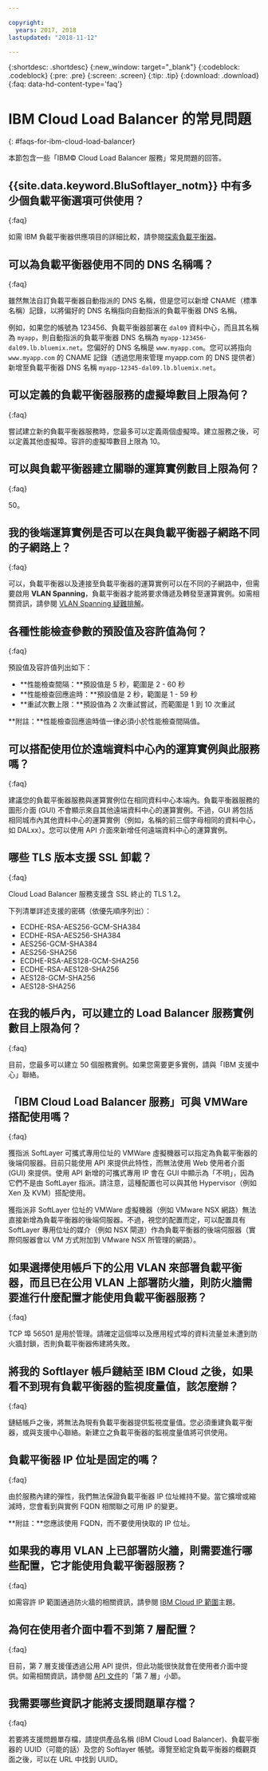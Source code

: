 ```yaml
---

copyright:
  years: 2017, 2018
lastupdated: "2018-11-12"

---
```


{:shortdesc: .shortdesc}
{:new_window: target="_blank"}
{:codeblock: .codeblock}
{:pre: .pre}
{:screen: .screen}
{:tip: .tip}
{:download: .download}
{:faq: data-hd-content-type='faq'}

# IBM Cloud Load Balancer 的常見問題
{: #faqs-for-ibm-cloud-load-balancer}

本節包含一些「IBM© Cloud Load Balancer 服務」常見問題的回答。

## {{site.data.keyword.BluSoftlayer_notm}} 中有多少個負載平衡選項可供使用？
{:faq}

如需 IBM 負載平衡器供應項目的詳細比較，請參閱[探索負載平衡器](/docs/infrastructure/loadbalancer-service?topic=loadbalancer-service-explore)。

## 可以為負載平衡器使用不同的 DNS 名稱嗎？
{:faq}

雖然無法自訂負載平衡器自動指派的 DNS 名稱，但是您可以新增 CNAME（標準名稱）記錄，以將偏好的 DNS 名稱指向自動指派的負載平衡器 DNS 名稱。 

例如，如果您的帳號為 123456、負載平衡器部署在 `dal09` 資料中心，而且其名稱為 `myapp`，則自動指派的負載平衡器 DNS 名稱為 `myapp-123456-dal09.lb.bluemix.net`。您偏好的 DNS 名稱是 `www.myapp.com`。您可以將指向 `www.myapp.com` 的 CNAME 記錄（透過您用來管理 myapp.com 的 DNS 提供者）新增至負載平衡器 DNS 名稱 `myapp-12345-dal09.lb.bluemix.net`。

## 可以定義的負載平衡器服務的虛擬埠數目上限為何？
{:faq}

嘗試建立新的負載平衡器服務時，您最多可以定義兩個虛擬埠。建立服務之後，可以定義其他虛擬埠。容許的虛擬埠數目上限為 10。

## 可以與負載平衡器建立關聯的運算實例數目上限為何？
{:faq}

50。

## 我的後端運算實例是否可以在與負載平衡器子網路不同的子網路上？
{:faq}

可以，負載平衡器以及連接至負載平衡器的運算實例可以在不同的子網路中，但需要啟用 **VLAN Spanning**，負載平衡器才能將要求傳遞及轉發至運算實例。如需相關資訊，請參閱 [VLAN Spanning 疑難排解](/docs/infrastructure/loadbalancer-service?topic=loadbalancer-service-load-balancer-vlan-spanning-troubleshooting)。

## 各種性能檢查參數的預設值及容許值為何？
{:faq}

預設值及容許值列出如下：

* **性能檢查間隔：**預設值是 5 秒，範圍是 2 - 60 秒
* **性能檢查回應逾時：**預設值是 2 秒，範圍是 1 - 59 秒
* **重試次數上限：**預設值為 2 次重試嘗試，而範圍是 1 到 10 次重試

**附註：**性能檢查回應逾時值一律必須小於性能檢查間隔值。

## 可以搭配使用位於遠端資料中心內的運算實例與此服務嗎？
{:faq}

建議您的負載平衡器服務與運算實例位在相同資料中心本端內。負載平衡器服務的圖形介面 (GUI) 不會顯示來自其他遠端資料中心的運算實例。不過，GUI 將包括相同城市內其他資料中心的運算實例（例如，名稱的前三個字母相同的資料中心，如 DALxx）。您可以使用 API 介面來新增任何遠端資料中心的運算實例。

## 哪些 TLS 版本支援 SSL 卸載？
{:faq}

Cloud Load Balancer 服務支援含 SSL 終止的 TLS 1.2。

下列清單詳述支援的密碼（依優先順序列出）：  

* ECDHE-RSA-AES256-GCM-SHA384
* ECDHE-RSA-AES256-SHA384
* AES256-GCM-SHA384
* AES256-SHA256
* ECDHE-RSA-AES128-GCM-SHA256
* ECDHE-RSA-AES128-SHA256
* AES128-GCM-SHA256
* AES128-SHA256

## 在我的帳戶內，可以建立的 Load Balancer 服務實例數目上限為何？
{:faq}

目前，您最多可以建立 50 個服務實例。如果您需要更多實例，請與「IBM 支援中心」聯絡。 

## 「IBM Cloud Load Balancer 服務」可與 VMWare 搭配使用嗎？
{:faq}

獲指派 SoftLayer 可攜式專用位址的 VMWare 虛擬機器可以指定為負載平衡器的後端伺服器。目前只能使用 API 來提供此特性，而無法使用 Web 使用者介面 (GUI) 來提供。使用 API 新增的可攜式專用 IP 會在 GUI 中顯示為「不明」，因為它們不是由 SoftLayer 指派。請注意，這種配置也可以與其他 Hypervisor（例如 Xen 及 KVM）搭配使用。

獲指派非 SoftLayer 位址的 VMWare 虛擬機器（例如 VMware NSX 網路）無法直接新增為負載平衡器的後端伺服器。不過，視您的配置而定，可以配置具有 SoftLayer 專用位址的媒介（例如 NSX 閘道）作為負載平衡器的後端伺服器（實際伺服器會以 VM 方式附加到 VMware NSX 所管理的網路）。

## 如果選擇使用帳戶下的公用 VLAN 來部署負載平衡器，而且已在公用 VLAN 上部署防火牆，則防火牆需要進行什麼配置才能使用負載平衡器服務？
{:faq}

TCP 埠 56501 是用於管理。請確定這個埠以及應用程式埠的資料流量並未遭到防火牆封鎖，否則負載平衡器佈建將失敗。

## 將我的 Softlayer 帳戶鏈結至 IBM Cloud 之後，如果看不到現有負載平衡器的監視度量值，該怎麼辦？ 
{:faq}

鏈結帳戶之後，將無法為現有負載平衡器提供監視度量值。您必須重建負載平衡器，或與支援中心聯絡。新建立之負載平衡器的監視度量值將可供使用。

## 負載平衡器 IP 位址是固定的嗎？
{:faq}

由於服務內建的彈性，我們無法保證負載平衡器 IP 位址維持不變。當它擴增或縮減時，您會看到與實例 FQDN 相關聯之可用 IP 的變更。

**附註：**您應該使用 FQDN，而不要使用快取的 IP 位址。

## 如果我的專用 VLAN 上已部署防火牆，則需要進行哪些配置，它才能使用負載平衡器服務？
{:faq}

如需容許 IP 範圍通過防火牆的相關資訊，請參閱 [IBM Cloud IP 範圍](/docs/infrastructure/hardware-firewall-dedicated?topic=hardware-firewall-dedicated-ibm-cloud-ip-ranges)主題。

## 為何在使用者介面中看不到第 7 層配置？
{:faq}

目前，第 7 層支援僅透過公用 API 提供，但此功能很快就會在使用者介面中提供。如需相關資訊，請參閱 [API 文件](/docs/infrastructure/loadbalancer-service?topic=loadbalancer-service-api-reference)的「第 7 層」小節。

## 我需要哪些資訊才能將支援問題單存檔？
{:faq}

若要將支援問題單存檔，請提供產品名稱 (IBM Cloud Load Balancer)、負載平衡器的 UUID（可能的話）及您的 Softlayer 帳號。導覽至給定負載平衡器的概觀頁面之後，可以在 URL 中找到 UUID。
